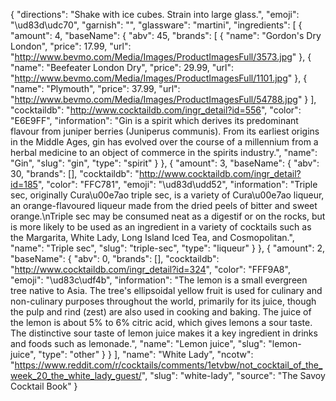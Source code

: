 {
    "directions": "Shake with ice cubes. Strain into large glass.",
    "emoji": "\ud83d\udc70",
    "garnish": "",
    "glassware": "martini",
    "ingredients": [
        {
            "amount": 4,
            "baseName": {
                "abv": 45,
                "brands": [
                    {
                        "name": "Gordon's Dry London",
                        "price": 17.99,
                        "url": "http://www.bevmo.com/Media/Images/ProductImagesFull/3573.jpg"
                    },
                    {
                        "name": "Beefeater London Dry",
                        "price": 29.99,
                        "url": "http://www.bevmo.com/Media/Images/ProductImagesFull/1101.jpg"
                    },
                    {
                        "name": "Plymouth",
                        "price": 37.99,
                        "url": "http://www.bevmo.com/Media/Images/ProductImagesFull/54788.jpg"
                    }
                ],
                "cocktaildb": "http://www.cocktaildb.com/ingr_detail?id=556",
                "color": "E6E9FF",
                "information": "Gin is a spirit which derives its predominant flavour from juniper berries (Juniperus communis). From its earliest origins in the Middle Ages, gin has evolved over the course of a millennium from a herbal medicine to an object of commerce in the spirits industry.",
                "name": "Gin",
                "slug": "gin",
                "type": "spirit"
            }
        },
        {
            "amount": 3,
            "baseName": {
                "abv": 30,
                "brands": [],
                "cocktaildb": "http://www.cocktaildb.com/ingr_detail?id=185",
                "color": "FFC781",
                "emoji": "\ud83d\udd52",
                "information": "Triple sec, originally Cura\u00e7ao triple sec, is a variety of Cura\u00e7ao liqueur, an orange-flavoured liqueur made from the dried peels of bitter and sweet orange.\nTriple sec may be consumed neat as a digestif or on the rocks, but is more likely to be used as an ingredient in a variety of cocktails such as the Margarita, White Lady, Long Island Iced Tea, and Cosmopolitan.",
                "name": "Triple sec",
                "slug": "triple-sec",
                "type": "liqueur"
            }
        },
        {
            "amount": 2,
            "baseName": {
                "abv": 0,
                "brands": [],
                "cocktaildb": "http://www.cocktaildb.com/ingr_detail?id=324",
                "color": "FFF9A8",
                "emoji": "\ud83c\udf4b",
                "information": "The lemon is a small evergreen tree native to Asia. The tree's ellipsoidal yellow fruit is used for culinary and non-culinary purposes throughout the world, primarily for its juice, though the pulp and rind (zest) are also used in cooking and baking. The juice of the lemon is about 5% to 6% citric acid, which gives lemons a sour taste. The distinctive sour taste of lemon juice makes it a key ingredient in drinks and foods such as lemonade.",
                "name": "Lemon juice",
                "slug": "lemon-juice",
                "type": "other"
            }
        }
    ],
    "name": "White Lady",
    "ncotw": "https://www.reddit.com/r/cocktails/comments/1etvbw/not_cocktail_of_the_week_20_the_white_lady_guest/",
    "slug": "white-lady",
    "source": "The Savoy Cocktail Book"
}